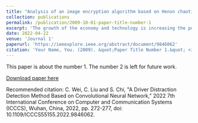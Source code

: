 ```yaml
---
title: "Analysis of an image encryption algorithm based on Henon chaotic map"
collection: publications
permalink: /publication/2009-10-01-paper-title-number-1
excerpt: 'The growth of the economy and technology is increasing the popularity of automotive, but it also increases the number of traffic accidents. The driver's factor is a major cause of traffic accidents and ensuring the driver's concentration while driving is an essential research topic along with the development of autonomous cars. Recent developments in artificial intelligence and advanced hardware systems have made convolutional neural networks increasingly useful in computer vision. The purpose of this article is to explore the use of ResNet-50 neural networks in detecting driver distractions. In this article, the performance of ResNet-50 neural network is studied and analyzed and the possibility of its use for distraction detection is explored. In addition, it is found that this neural network is more capable of classifying whether a driver is distracted than of classifying their specific distracted behavior.'
date: 2022-04-22
venue: 'Journal 1'
paperurl: 'https://ieeexplore.ieee.org/abstract/document/9846062'
citation: 'Your Name, You. (2009). &quot;Paper Title Number 1.&quot; <i>Journal 1</i>. 1(1).'
---
```

This paper is about the number 1. The number 2 is left for future work.

[Download paper here](https://ieeexplore.ieee.org/abstract/document/9846062)

Recommended citation: C. Wei, C. Liu and S. Chi, "A Driver Distraction Detection Method Based on Convolutional Neural Network," 2022 7th International Conference on Computer and Communication Systems (ICCCS), Wuhan, China, 2022, pp. 272-277, doi: 10.1109/ICCCS55155.2022.9846062.